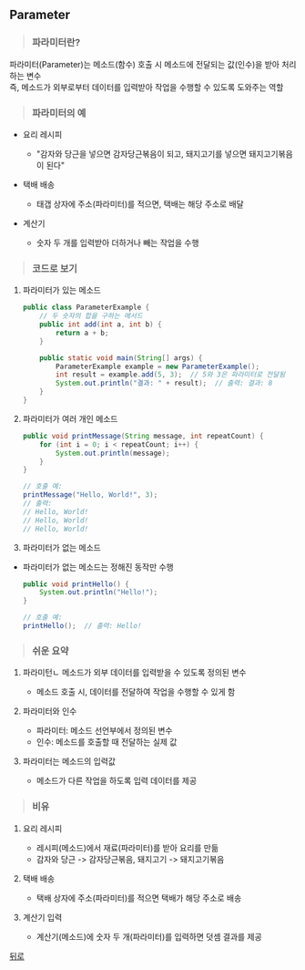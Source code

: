 ## Parameter
> ### 파라미터란?
파라미터(Parameter)는 메소드(함수) 호출 시 메소드에 전달되는 값(인수)을 받아 처리하는 변수</br>
즉, 메소드가 외부로부터 데이터를 입력받아 작업을 수행할 수 있도록 도와주는 역할

> ### 파라미터의 예
- 요리 레시피
    - "감자와 당근을 넣으면 감자당근볶음이 되고, 돼지고기를 넣으면 돼지고기볶음이 된다"

- 택배 배송
    - 태갭 상자에 주소(파라미터)를 적으면, 택배는 해당 주소로 배달

- 계산기
    - 숫자 두 개를 입력받아 더하거나 빼는 작업을 수행

> ### 코드로 보기
1. 파라미터가 있는 메소드
    ```java
    public class ParameterExample {
        // 두 숫자의 합을 구하는 메서드
        public int add(int a, int b) {
            return a + b;
        }

        public static void main(String[] args) {
            ParameterExample example = new ParameterExample();
            int result = example.add(5, 3);  // 5와 3은 파라미터로 전달됨
            System.out.println("결과: " + result);  // 출력: 결과: 8
        }
    }
    ```

2. 파라미터가 여러 개인 메소드
    ```java
    public void printMessage(String message, int repeatCount) {
        for (int i = 0; i < repeatCount; i++) {
            System.out.println(message);
        }
    }

    // 호출 예:
    printMessage("Hello, World!", 3);
    // 출력:
    // Hello, World!
    // Hello, World!
    // Hello, World!
    ```

3. 파라미터가 없는 메소드
- 파라미터가 없는 메소드는 정해진 동작만 수행
    ```java
    public void printHello() {
        System.out.println("Hello!");
    }

    // 호출 예:
    printHello();  // 출력: Hello!
    ```

> ### 쉬운 요약
1. 파라미턴ㄴ 메소드가 외부 데이터를 입력받을 수 있도록 정의된 변수
    - 메소드 호출 시, 데이터를 전달하여 작업을 수행할 수 있게 함

2. 파라미터와 인수
    - 파라미터: 메소드 선언부에서 정의된 변수
    - 인수: 메소드를 호출할 때 전달하는 실제 값

3. 파라미터는 메소드의 입력값
    - 메소드가 다른 작업을 하도록 입력 데이터를 제공

> ### 비유
1. 요리 레시피
    - 레시피(메소드)에서 재료(파라미터)를 받아 요리를 만듦
    - 감자와 당근 -> 감자당근볶음, 돼지고기 -> 돼지고기볶음

2. 택배 배송
    - 택배 상자에 주소(파라미터)를 적으면 택배가 해당 주소로 배송

3. 계산기 입력
    - 계산기(메소드)에 숫자 두 개(파라미터)를 입력하면 덧셈 결과를 제공

[뒤로](java)